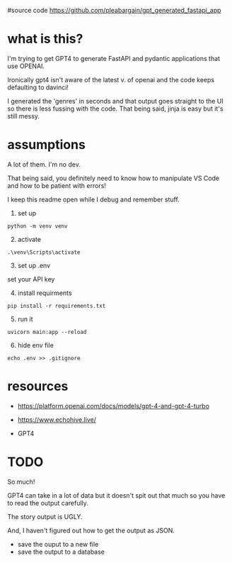 #source code
https://github.com/pleabargain/gpt_generated_fastapi_app

# what is this?
I'm trying to get GPT4 to generate FastAPI and pydantic applications that use OPENAI.

Ironically gpt4 isn't aware of the latest v. of openai and the code keeps defaulting to davinci!

I generated the 'genres' in seconds and that output goes straight to the UI so there is less fussing with the code. That being said, jinja is easy but it's still messy.

# assumptions
A lot of them. I'm no dev. 

That being said, you definitely need to know how to manipulate VS Code and how to be patient with errors!

I keep this readme open while I debug and remember stuff.

1. set up

```
python -m venv venv
```

2. activate
```
.\venv\Scripts\activate
```
3. set up .env

set your API key

4. install requirments
```
pip install -r requirements.txt
```
5. run it
```
uvicorn main:app --reload
```
6. hide env file
```
echo .env >> .gitignore
```

# resources
* https://platform.openai.com/docs/models/gpt-4-and-gpt-4-turbo

* https://www.echohive.live/

* GPT4

# TODO
So much!

GPT4 can take in a lot of data but it doesn't spit out that much so you have to read the output carefully.

The story output is UGLY. 

And,  I haven't figured out how to get the output as JSON.

* save the ouput to a new file
* save the output to a database


